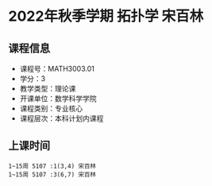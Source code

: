 # 2022年秋季学期 拓扑学 宋百林






## 课程信息

- 课程号：MATH3003.01
- 学分：3
- 教学类型：理论课
- 开课单位：数学科学学院
- 课程类别：专业核心
- 课程层次：本科计划内课程

## 上课时间

```
1~15周 5107 :1(3,4) 宋百林
1~15周 5107 :3(6,7) 宋百林
```


